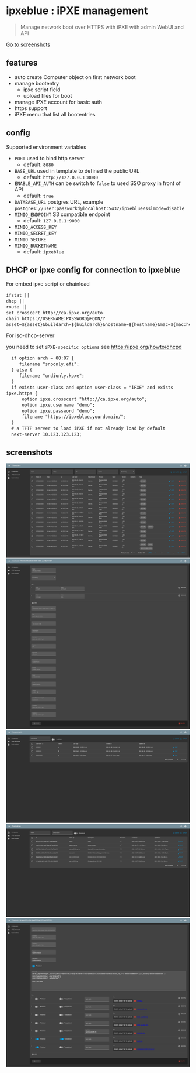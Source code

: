 # ipxeblue : iPXE management

> Manage network boot over HTTPS with iPXE with admin WebUI and API

[Go to screenshots](#screenshots)

## features

- auto create Computer object on first network boot
- manage bootentry
  - ipxe script field
  - upload files for boot 
- manage iPXE account for basic auth
- https support
- iPXE menu that list all bootentries

## config

Supported environment variables

- `PORT` used to bind http server
  - default: `8080`
- `BASE_URL` used in template to defined the public URL
  - default: `http://127.0.0.1:8080`
- `ENABLE_API_AUTH` can be switch to `false` to used SSO proxy in front of API
  - default: `true`
- `DATABASE_URL` postgres URL, example `postgres://user:passworkd@localhost:5432/ipxeblue?sslmode=disable`
- `MINIO_ENDPOINT` S3 compatible endpoint
  - default: `127.0.0.1:9000`
- `MINIO_ACCESS_KEY`
- `MINIO_SECRET_KEY`
- `MINIO_SECURE`
- `MINIO_BUCKETNAME`
  - default: `ipxeblue`
  
## DHCP or ipxe config for connection to ipxeblue

For embed ipxe script or chainload
```shell
ifstat ||
dhcp ||
route ||
set crosscert http://ca.ipxe.org/auto
chain https://USERNAME:PASSWORD@FQDN/?asset=${asset}&buildarch=${buildarch}&hostname=${hostname}&mac=${mac:hexhyp}&ip=${ip}&manufacturer=${manufacturer}&platform=${platform}&product=${product}&serial=${serial}&uuid=${uuid}&version=${version}
```

For isc-dhcp-server

you need to set `iPXE-specific options` see https://ipxe.org/howto/dhcpd

```text
  if option arch = 00:07 {
     filename "snponly.efi";
  } else {
     filename "undionly.kpxe";
  }
  if exists user-class and option user-class = "iPXE" and exists ipxe.https {
      option ipxe.crosscert "http://ca.ipxe.org/auto";
      option ipxe.username "demo";
      option ipxe.password "demo";
      filename "https://ipxeblue.yourdomain/";
  }
  # a TFTP server to load iPXE if not already load by default
  next-server 10.123.123.123;
```

## screenshots 

![Computer List](docs/images/computer-list.png?raw=true "Computer List")
![Computer Edit](docs/images/computer-edit.png?raw=true "Computer Edit")
![Account List](docs/images/account-list.png?raw=true "Account List")
![Bootentry List](docs/images/bootentry-list.png?raw=true "Bootentry List")
![Bootentry Edit](docs/images/bootentry-edit.png?raw=true "Bootentry List")